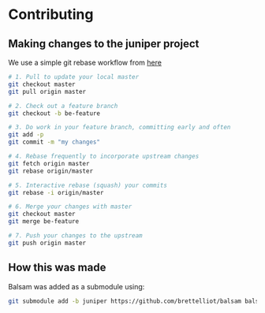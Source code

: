 # Contributing

## Making changes to the juniper project
We use a simple git rebase workflow from [here](http://reinh.com/blog/2009/03/02/a-git-workflow-for-agile-teams.html)

```sh
# 1. Pull to update your local master
git checkout master
git pull origin master

# 2. Check out a feature branch
git checkout -b be-feature

# 3. Do work in your feature branch, committing early and often
git add -p
git commit -m "my changes"

# 4. Rebase frequently to incorporate upstream changes
git fetch origin master
git rebase origin/master

# 5. Interactive rebase (squash) your commits
git rebase -i origin/master

# 6. Merge your changes with master
git checkout master
git merge be-feature

# 7. Push your changes to the upstream
git push origin master
```

## How this was made
Balsam was added as a submodule using:

```sh
git submodule add -b juniper https://github.com/brettelliot/balsam balsam
```



